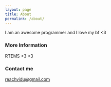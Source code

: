 ```yaml
---
layout: page
title: About
permalink: /about/
---
```


I am an awesome programmer and I love my bf <3

### More Information

RTEMS <3 <3

### Contact me

[reachvidu@gmail.com](mailto:email@domain.com)
